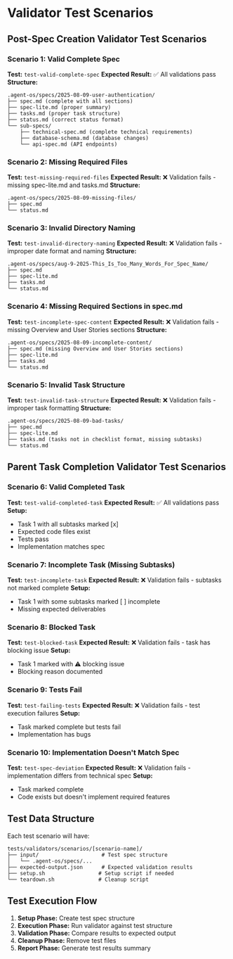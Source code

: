 # Validator Test Scenarios

## Post-Spec Creation Validator Test Scenarios

### Scenario 1: Valid Complete Spec
**Test:** `test-valid-complete-spec`
**Expected Result:** ✅ All validations pass
**Structure:**
```
.agent-os/specs/2025-08-09-user-authentication/
├── spec.md (complete with all sections)
├── spec-lite.md (proper summary)
├── tasks.md (proper task structure)
├── status.md (correct status format)
└── sub-specs/
    ├── technical-spec.md (complete technical requirements)
    ├── database-schema.md (database changes)
    └── api-spec.md (API endpoints)
```

### Scenario 2: Missing Required Files
**Test:** `test-missing-required-files`
**Expected Result:** ❌ Validation fails - missing spec-lite.md and tasks.md
**Structure:**
```
.agent-os/specs/2025-08-09-missing-files/
├── spec.md
└── status.md
```

### Scenario 3: Invalid Directory Naming
**Test:** `test-invalid-directory-naming`
**Expected Result:** ❌ Validation fails - improper date format and naming
**Structure:**
```
.agent-os/specs/aug-9-2025-This_Is_Too_Many_Words_For_Spec_Name/
├── spec.md
├── spec-lite.md
├── tasks.md
└── status.md
```

### Scenario 4: Missing Required Sections in spec.md
**Test:** `test-incomplete-spec-content`
**Expected Result:** ❌ Validation fails - missing Overview and User Stories sections
**Structure:**
```
.agent-os/specs/2025-08-09-incomplete-content/
├── spec.md (missing Overview and User Stories sections)
├── spec-lite.md
├── tasks.md
└── status.md
```

### Scenario 5: Invalid Task Structure
**Test:** `test-invalid-task-structure`
**Expected Result:** ❌ Validation fails - improper task formatting
**Structure:**
```
.agent-os/specs/2025-08-09-bad-tasks/
├── spec.md
├── spec-lite.md
├── tasks.md (tasks not in checklist format, missing subtasks)
└── status.md
```

## Parent Task Completion Validator Test Scenarios

### Scenario 6: Valid Completed Task
**Test:** `test-valid-completed-task`
**Expected Result:** ✅ All validations pass
**Setup:**
- Task 1 with all subtasks marked [x] 
- Expected code files exist
- Tests pass
- Implementation matches spec

### Scenario 7: Incomplete Task (Missing Subtasks)
**Test:** `test-incomplete-task`
**Expected Result:** ❌ Validation fails - subtasks not marked complete
**Setup:**
- Task 1 with some subtasks marked [ ] incomplete
- Missing expected deliverables

### Scenario 8: Blocked Task
**Test:** `test-blocked-task`
**Expected Result:** ❌ Validation fails - task has blocking issue
**Setup:**
- Task 1 marked with ⚠️ blocking issue
- Blocking reason documented

### Scenario 9: Tests Fail
**Test:** `test-failing-tests`
**Expected Result:** ❌ Validation fails - test execution failures
**Setup:**
- Task marked complete but tests fail
- Implementation has bugs

### Scenario 10: Implementation Doesn't Match Spec
**Test:** `test-spec-deviation`
**Expected Result:** ❌ Validation fails - implementation differs from technical spec
**Setup:**
- Task marked complete
- Code exists but doesn't implement required features

## Test Data Structure

Each test scenario will have:
```
tests/validators/scenarios/[scenario-name]/
├── input/                    # Test spec structure
│   └── .agent-os/specs/...  
├── expected-output.json      # Expected validation results
├── setup.sh                 # Setup script if needed
└── teardown.sh              # Cleanup script
```

## Test Execution Flow

1. **Setup Phase:** Create test spec structure
2. **Execution Phase:** Run validator against test structure  
3. **Validation Phase:** Compare results to expected output
4. **Cleanup Phase:** Remove test files
5. **Report Phase:** Generate test results summary